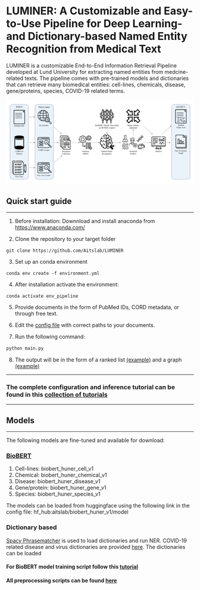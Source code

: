 # LUMINER: A Customizable and Easy-to-Use Pipeline for Deep Learning- and Dictionary-based Named Entity Recognition from Medical Text

LUMINER is a customizable End-to-End Information Retrieval Pipeline developed at Lund University for extracting named entities from medcine-related texts. The pipeline comes with pre-trained models and dictionaries that can retrieve many biomedical entities: cell-lines, chemicals, disease, gene/proteins, species, COVID-19 related terms.  

![](tutorials/imgs/pipeline3.png)

## Quick start guide
___

1. Before installation: Downnload and install anaconda from https://www.anaconda.com/


2. Clone the repository to your target folder


```console
git clone https://github.com/Aitslab/LUMINER

```

3. Set up an conda environment

```console
conda env create -f environment.yml
```

4. After installation activate the environment:
```console
conda activate env_pipeline
```

5. Provide documents in the form of PubMed IDs, CORD metadata, or through free text.


6. Edit the [config file](config.json) with correct paths to your documents.


7. Run the following command:

```python
python main.py
```

8. The output will be in the form of a ranked list [(example)](results/sample_output/analysis_mtorandtsc1_chemical/mtorandtsc1_result_chemical.tsv) and a graph [(example)](results/sample_output/analysis_mtorandtsc1_chemical/mtorandtsc1_chemical_top_50.png)
___


### The complete configuration and inference tutorial can be found in this [collection of tutorials](tutorials/Tutorial-pipeline.md)  

___

## Models
___

The following models are fine-tuned and available for download:

### [BioBERT](https://github.com/dmis-lab/biobert-pytorch) 

1. Cell-lines: biobert_huner_cell_v1 
2. Chemical: biobert_huner_chemical_v1
3. Disease: biobert_huner_disease_v1
4. Gene/protein: biobert_huner_gene_v1
5. Species: biobert_huner_species_v1

The models can be loaded from huggingface using the following link in the config file: hf_hub:aitslab/biobert_huner_v1/model
[](https://github.com/Aitslab/LUMINER/blob/80dd78e21c1fc75ed346897d977b25896f76838e/config.json#L39-L53)

### Dictionary based
[Spacy Phrasematcher](https://spacy.io/api/phrasematcher)  is used to load dictionaries and run NER. COVID-19 related disease and virus dictionaries are provided [here](dictionaries/). 
The dictionaries can be loaded 

#### For BioBERT model training script follow this [tutorial](tutorials/Tutorial-BioBERT_model_training.ipynb)
#### All preprocessing scripts can be found [here](supplementary/preprocessing_scripts/)
